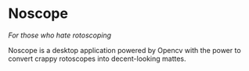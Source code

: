 # Noscope

*For those who hate rotoscoping*

Noscope is a desktop application powered by Opencv with the power to convert crappy rotoscopes into decent-looking mattes.
